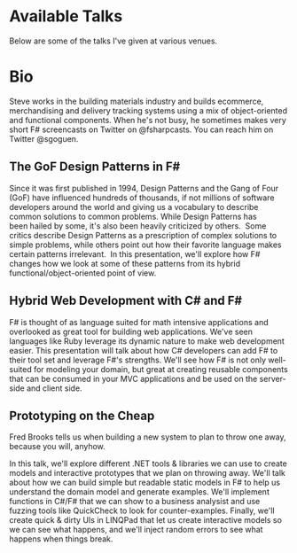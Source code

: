 # Available Talks

Below are some of the talks I've given at various venues.

# Bio

Steve works in the building materials industry and builds ecommerce, merchandising and delivery tracking systems using a mix of object-oriented and functional components. When he's not busy, he sometimes makes very short F# screencasts on Twitter on @fsharpcasts. You can reach him on Twitter @sgoguen.

## The GoF Design Patterns in F# 

Since it was first published in 1994, Design Patterns and the Gang of Four (GoF) have influenced hundreds of thousands, if not millions of software developers around the world and giving us a vocabulary to describe common solutions to common problems. While Design Patterns has been hailed by some, it's also been heavily criticized by others.  Some critics describe Design Patterns as a prescription of complex solutions to simple problems, while others point out how their favorite language makes certain patterns irrelevant.  In this presentation, we'll explore how F# changes how we look at some of these patterns from its hybrid functional/object-oriented point of view.

## Hybrid Web Development with C# and F#

F# is thought of as language suited for math intensive applications and overlooked as great tool for building web applications.  We've seen languages like Ruby leverage its dynamic nature to make web development easier. This presentation will talk about how C# developers can add F# to their tool set and leverage F#'s strengths.  We'll see how F# is not only well-suited for modeling your domain, but great at creating reusable components that can be consumed in your MVC applications and be used on the server-side and client side.

## Prototyping on the Cheap

Fred Brooks tells us when building a new system to plan to throw one away, because you will, anyhow.  

In this talk, we'll explore different .NET tools & libraries we can use to create models and interactive prototypes that we plan on throwing away.  We'll talk about how we can build simple but readable static models in F# to help us understand the domain model and generate examples.  We'll implement functions in C#/F# that we can show to a business analysist and use fuzzing tools like QuickCheck to look for counter-examples.  Finally, we'll create quick & dirty UIs in LINQPad that let us create interactive models so we can see what happens, and we'll inject random errors to see what happens when things break.


